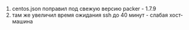 1. centos.json поправил под свежую версию packer - 1.7.9
2. там же увеличил время ожидания ssh до 40 минут - слабая хост-машина